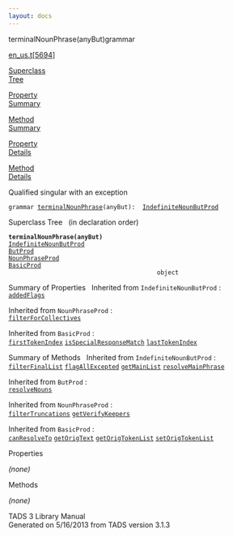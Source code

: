 ```yaml
---
layout: docs
---
```

<span class="title">terminalNounPhrase(anyBut)</span><span class="type">grammar</span>

[en_us.t](../file/en_us.t.html)\[[5694](../source/en_us.t.html#5694)\]

[Superclass  
Tree](#_SuperClassTree_)

[Property  
Summary](#_PropSummary_)

[Method  
Summary](#_MethodSummary_)

[Property  
Details](#_Properties_)

[Method  
Details](#_Methods_)



Qualified singular with an exception

`grammar `<span class="gramalt">[`terminalNounPhrase`](../object/terminalNounPhrase.html)`(anyBut)`</span>` :   `[`IndefiniteNounButProd`](../object/IndefiniteNounButProd.html)



<span id="_SuperClassTree_"></span>



<span class="hdln">Superclass Tree</span>   (in declaration order)



**`terminalNounPhrase(anyBut)`**  
[`IndefiniteNounButProd`](../object/IndefiniteNounButProd.html)  
[`ButProd`](../object/ButProd.html)  
[`NounPhraseProd`](../object/NounPhraseProd.html)  
[`BasicProd`](../object/BasicProd.html)  
`                                         object`  
<span id="_PropSummary_"></span>



<span class="hdln">Summary of Properties</span>  
Inherited from `IndefiniteNounButProd` :  
[`addedFlags`](../object/IndefiniteNounButProd.html#addedFlags)



Inherited from `NounPhraseProd` :  
[`filterForCollectives`](../object/NounPhraseProd.html#filterForCollectives)

Inherited from `BasicProd` :  
[`firstTokenIndex`](../object/BasicProd.html#firstTokenIndex) [`isSpecialResponseMatch`](../object/BasicProd.html#isSpecialResponseMatch) [`lastTokenIndex`](../object/BasicProd.html#lastTokenIndex)

<span id="_MethodSummary_"></span>



<span class="hdln">Summary of Methods</span>  
Inherited from `IndefiniteNounButProd` :  
[`filterFinalList`](../object/IndefiniteNounButProd.html#filterFinalList) [`flagAllExcepted`](../object/IndefiniteNounButProd.html#flagAllExcepted) [`getMainList`](../object/IndefiniteNounButProd.html#getMainList) [`resolveMainPhrase`](../object/IndefiniteNounButProd.html#resolveMainPhrase)

Inherited from `ButProd` :  
[`resolveNouns`](../object/ButProd.html#resolveNouns)

Inherited from `NounPhraseProd` :  
[`filterTruncations`](../object/NounPhraseProd.html#filterTruncations) [`getVerifyKeepers`](../object/NounPhraseProd.html#getVerifyKeepers)

Inherited from `BasicProd` :  
[`canResolveTo`](../object/BasicProd.html#canResolveTo) [`getOrigText`](../object/BasicProd.html#getOrigText) [`getOrigTokenList`](../object/BasicProd.html#getOrigTokenList) [`setOrigTokenList`](../object/BasicProd.html#setOrigTokenList)

<span id="_Properties_"></span>



<span class="hdln">Properties</span>  



*(none)* <span id="_Methods_"></span>



<span class="hdln">Methods</span>  



*(none)*



TADS 3 Library Manual  
Generated on 5/16/2013 from TADS version 3.1.3


